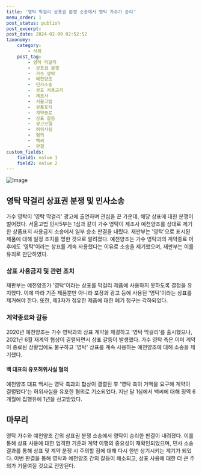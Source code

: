 ```yaml
---
title: '영탁 막걸리 상표권 분쟁 소송에서 영탁 가수가 승리'
menu_order: 1
post_status: publish
post_excerpt: 
post_date: 2024-02-09 02:52:52
taxonomy:
    category:
        - 사회
    post_tag:
        - 영탁 막걸리
        -  상표권 분쟁
        -  가수 영탁
        -  예천양조
        -  민사소송
        -  상표 사용금지
        -  제조사
        -  서울고법
        -  상품표지
        -  계약종료
        -  상표 갈등
        -  광고모델
        -  허위사실
        -  혐의
        -  백씨
        -  판결
custom_fields:
    field1: value 1
    field2: value 2
---
```


![Image](https://imgnews.pstatic.net/image/022/2024/02/08/20240208513292_20240208165803582.jpg?type=w647)

## 영탁 막걸리 상표권 분쟁 및 민사소송
가수 영탁이 '영탁 막걸리' 광고에 출연하며 관심을 끈 가운데, 해당 상표에 대한 분쟁이 벌어졌다. 서울고법 민사5부는 1심과 같이 가수 영탁이 제조사 예천양조를 상대로 제기한 상품표지 사용금지 소송에서 일부 승소 판결을 내렸다. 재판부는 '영탁'으로 표시된 제품에 대해 일정 조치를 명한 것으로 알려졌다. 예천양조는 가수 영탁과의 계약종료 이후에도 '영탁'이라는 상표를 계속 사용했다는 이유로 소송을 제기했으며, 재판부는 이를 유죄로 판단하였다.
### 상표 사용금지 및 관련 조치
재판부는 예천양조가 '영탁'이라는 상표를 막걸리 제품에 사용하지 못하도록 결정을 유지했다. 이에 따라 기존 제품뿐만 아니라 포장과 광고 등에 사용된 '영탁'이라는 상표를 제거해야 한다. 또한, 제3자가 점유한 제품에 대한 폐기 청구는 각하되었다.
### 계약종료와 갈등
2020년 예천양조는 가수 영탁과의 상표 계약을 체결하고 '영탁 막걸리'를 출시했으나, 2021년 6월 재계약 협상이 결렬되면서 상표 갈등이 발생했다. 가수 영탁 측은 이미 계약이 종료된 상황임에도 불구하고 '영탁' 상표를 계속 사용하는 예천양조에 대해 소송을 제기했다.
#### 백 대표의 유포허위사실 혐의
예천양조 대표 백씨는 영탁 측과의 협상이 결렬된 후 '영탁 측이 거액을 요구해 계약이 결렬됐다'는 허위사실을 유포한 혐의로 기소되었다. 지난 달 1심에서 백씨에 대해 징역 6개월에 집행유예 1년을 선고받았다.
## 마무리
영탁 가수와 예천양조 간의 상표권 분쟁 소송에서 영탁이 승리한 판결이 내려졌다. 이를 통해 상표 사용에 대한 엄격한 기준과 계약 이행의 중요성이 재확인되었으며, 민사 소송 결과를 통해 상표 및 계약 분쟁 시 주의할 점에 대해 다시 한번 상기시키는 계기가 되었다. 이번 판결을 통해 영탁과 예천양조 간의 갈등이 해소되고, 상표 사용에 대한 더 큰 주의가 기울여질 것으로 전망된다.
